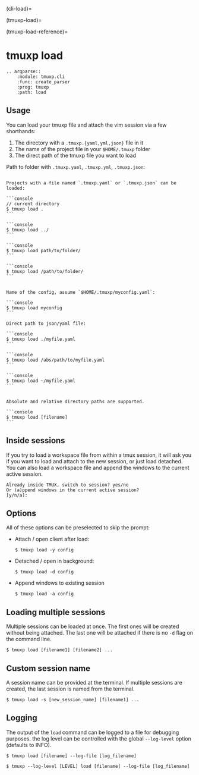 (cli-load)=

(tmuxp-load)=

(tmuxp-load-reference)=

# tmuxp load

```{eval-rst}
.. argparse::
    :module: tmuxp.cli
    :func: create_parser
    :prog: tmuxp
    :path: load
```

## Usage

You can load your tmuxp file and attach the vim session via a few
shorthands:

1. The directory with a `.tmuxp.{yaml,yml,json}` file in it
2. The name of the project file in your `$HOME/.tmuxp` folder
3. The direct path of the tmuxp file you want to load

Path to folder with `.tmuxp.yaml`, `.tmuxp.yml`, `.tmuxp.json`:

````{tab} Project based

Projects with a file named `.tmuxp.yaml` or `.tmuxp.json` can be loaded:

```console
// current directory
$ tmuxp load .
```

```console
$ tmuxp load ../
```

```console
$ tmuxp load path/to/folder/
```

```console
$ tmuxp load /path/to/folder/
```

````

````{tab} User based

Name of the config, assume `$HOME/.tmuxp/myconfig.yaml`:

```console
$ tmuxp load myconfig
```

Direct path to json/yaml file:

```console
$ tmuxp load ./myfile.yaml
```

```console
$ tmuxp load /abs/path/to/myfile.yaml
```

```console
$ tmuxp load ~/myfile.yaml
```

````

````{tab} Direct

Absolute and relative directory paths are supported.

```console
$ tmuxp load [filename]
```

````

## Inside sessions

If you try to load a workspace file from within a tmux session, it will ask you
if you want to load and attach to the new session, or just load detached.
You can also load a workspace file and append the windows to the current active session.

```
Already inside TMUX, switch to session? yes/no
Or (a)ppend windows in the current active session?
[y/n/a]:
```

## Options

All of these options can be preselected to skip the prompt:

- Attach / open client after load:

  ```console
  $ tmuxp load -y config
  ```

- Detached / open in background:

  ```console
  $ tmuxp load -d config
  ```

- Append windows to existing session

  ```console
  $ tmuxp load -a config
  ```

## Loading multiple sessions

Multiple sessions can be loaded at once. The first ones will be created
without being attached. The last one will be attached if there is no
`-d` flag on the command line.

```console
$ tmuxp load [filename1] [filename2] ...
```

## Custom session name

A session name can be provided at the terminal. If multiple sessions
are created, the last session is named from the terminal.

```console
$ tmuxp load -s [new_session_name] [filename1] ...
```

## Logging

The output of the `load` command can be logged to a file for
debugging purposes. the log level can be controlled with the global
`--log-level` option (defaults to INFO).

```console
$ tmuxp load [filename] --log-file [log_filename]
```

```console
$ tmuxp --log-level [LEVEL] load [filename] --log-file [log_filename]
```
